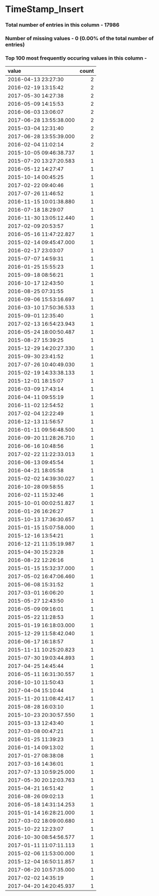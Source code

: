 
# TimeStamp_Insert

### Total number of entries in this column - 17986

### Number of missing values - 0 (0.00% of the total number of entries)

### Top 100 most frequently occuring values in this column -

| value                   |   count |
|:------------------------|--------:|
| 2016-04-13 23:27:30     |       2 |
| 2016-02-19 13:15:42     |       2 |
| 2017-05-30 14:27:38     |       2 |
| 2016-05-09 14:15:53     |       2 |
| 2016-06-03 13:06:07     |       2 |
| 2017-06-28 13:55:38.000 |       2 |
| 2015-03-04 12:31:40     |       2 |
| 2017-06-28 13:55:39.000 |       2 |
| 2016-02-04 11:02:14     |       2 |
| 2015-10-05 09:46:38.737 |       1 |
| 2015-07-20 13:27:20.583 |       1 |
| 2016-05-12 14:27:47     |       1 |
| 2015-10-14 00:45:25     |       1 |
| 2017-02-22 09:40:46     |       1 |
| 2017-07-26 11:46:52     |       1 |
| 2016-11-15 10:01:38.880 |       1 |
| 2016-07-18 18:29:07     |       1 |
| 2016-11-30 13:05:12.440 |       1 |
| 2017-02-09 20:53:57     |       1 |
| 2016-05-16 11:47:22.827 |       1 |
| 2015-02-14 09:45:47.000 |       1 |
| 2016-02-17 23:03:07     |       1 |
| 2015-07-07 14:59:31     |       1 |
| 2016-01-25 15:55:23     |       1 |
| 2015-09-18 08:56:21     |       1 |
| 2016-10-17 12:43:50     |       1 |
| 2016-08-25 07:31:55     |       1 |
| 2016-09-06 15:53:16.697 |       1 |
| 2016-03-10 17:50:36.533 |       1 |
| 2015-09-01 12:35:40     |       1 |
| 2017-02-13 16:54:23.943 |       1 |
| 2016-05-24 18:00:50.487 |       1 |
| 2015-08-27 15:39:25     |       1 |
| 2015-12-29 14:20:27.330 |       1 |
| 2015-09-30 23:41:52     |       1 |
| 2017-07-26 10:40:49.030 |       1 |
| 2015-02-19 14:33:38.133 |       1 |
| 2015-12-01 18:15:07     |       1 |
| 2016-03-09 17:43:14     |       1 |
| 2016-04-11 09:55:19     |       1 |
| 2016-11-02 12:54:52     |       1 |
| 2017-02-04 12:22:49     |       1 |
| 2016-12-13 11:56:57     |       1 |
| 2016-01-11 09:56:48.500 |       1 |
| 2016-09-20 11:28:26.710 |       1 |
| 2016-06-16 10:48:56     |       1 |
| 2017-02-22 11:22:33.013 |       1 |
| 2016-06-13 09:45:54     |       1 |
| 2016-04-21 18:05:58     |       1 |
| 2015-02-02 14:39:30.027 |       1 |
| 2016-10-28 09:58:55     |       1 |
| 2016-02-11 15:32:46     |       1 |
| 2015-10-01 00:02:51.827 |       1 |
| 2016-01-26 16:26:27     |       1 |
| 2015-10-13 17:36:30.657 |       1 |
| 2015-01-15 15:07:58.000 |       1 |
| 2015-12-16 13:54:21     |       1 |
| 2016-12-21 11:35:19.987 |       1 |
| 2015-04-30 15:23:28     |       1 |
| 2016-08-22 12:26:16     |       1 |
| 2015-01-15 15:32:37.000 |       1 |
| 2017-05-02 16:47:06.460 |       1 |
| 2015-06-08 15:31:52     |       1 |
| 2017-03-01 16:06:20     |       1 |
| 2015-05-27 12:43:50     |       1 |
| 2016-05-09 09:16:01     |       1 |
| 2015-05-22 11:28:53     |       1 |
| 2015-01-19 16:18:03.000 |       1 |
| 2015-12-29 11:58:42.040 |       1 |
| 2016-06-17 16:18:57     |       1 |
| 2015-11-11 10:25:20.823 |       1 |
| 2015-07-30 19:03:44.893 |       1 |
| 2017-04-25 14:45:44     |       1 |
| 2016-05-11 16:31:30.557 |       1 |
| 2016-10-10 11:50:43     |       1 |
| 2017-04-04 15:10:44     |       1 |
| 2015-11-20 11:08:42.417 |       1 |
| 2015-08-28 16:03:10     |       1 |
| 2015-10-23 20:30:57.550 |       1 |
| 2015-03-13 12:43:40     |       1 |
| 2017-03-08 00:47:21     |       1 |
| 2016-01-25 11:39:23     |       1 |
| 2016-01-14 09:13:02     |       1 |
| 2017-01-27 08:38:08     |       1 |
| 2017-03-16 14:36:01     |       1 |
| 2017-07-13 10:59:25.000 |       1 |
| 2017-05-30 20:12:03.763 |       1 |
| 2015-04-21 16:51:42     |       1 |
| 2016-08-26 09:02:13     |       1 |
| 2016-05-18 14:31:14.253 |       1 |
| 2015-01-14 16:28:21.000 |       1 |
| 2017-03-02 18:09:00.680 |       1 |
| 2015-10-22 12:23:07     |       1 |
| 2016-10-30 08:54:56.577 |       1 |
| 2017-01-11 11:07:11.113 |       1 |
| 2015-02-06 11:53:00.000 |       1 |
| 2015-12-04 16:50:11.857 |       1 |
| 2017-06-20 10:57:35.000 |       1 |
| 2017-02-02 14:35:19     |       1 |
| 2017-04-20 14:20:45.937 |       1 |
